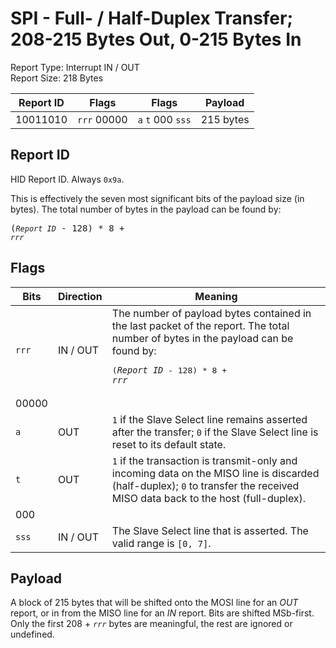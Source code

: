 
# SPI - Full- / Half-Duplex Transfer; 208-215 Bytes Out, 0-215 Bytes In
Report Type: Interrupt IN / OUT<br />
Report Size: 218 Bytes

| Report ID | Flags | Flags | Payload |
|-----------|-------|-------|---------|
| 10011010 | `rrr`&nbsp;00000 | `a`&nbsp;`t`&nbsp;000&nbsp;`sss` | 215 bytes |

## Report ID
HID Report ID.  Always `0x9a`.

This is effectively the seven most significant bits of the payload size (in bytes).  The total number of bytes in the payload can be found by: <pre>(*`Report ID`* - 128) * 8 + *`rrr`*</pre>

## Flags

| Bits  | Direction | Meaning |
|-------|-----------|---------|
| `rrr` | IN / OUT  | The number of payload bytes contained in the last packet of the report.  The total number of bytes in the payload can be found by: <pre>(*`Report ID`* - 128) * 8 + *`rrr`*</pre> |
| 00000 |          |                                                                       |
| `a`   | OUT      | `1` if the Slave Select line remains asserted after the transfer; `0` if the Slave Select line is reset to its default state. |
| `t`   | OUT      | `1` if the transaction is transmit-only and incoming data on the MISO line is discarded (half-duplex); `0` to transfer the received MISO data back to the host (full-duplex). |
| 000   |          |                                                                       |
| `sss` | IN / OUT | The Slave Select line that is asserted.  The valid range is `[0, 7]`. |

## Payload
A block of 215 bytes that will be shifted onto the MOSI line for an *OUT* report, or in from the MISO line for an *IN* report.  Bits are shifted MSb-first.  Only the first 208 + *`rrr`* bytes are meaningful, the rest are ignored or undefined.
